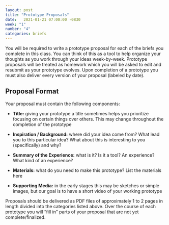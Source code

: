 ```yaml
---
layout: post
title: "Prototype Proposals"
date:   2021-01-21 07:00:00 -0830
week: "1"
number: "4"
categories: briefs
---
```


You will be required to write a prototype proposal for each of the briefs you complete in this class. You can think of this as a tool to help organize your thoughts as you work through your ideas week-by-week. Prototype proposals will be treated as homework which you will be asked to edit and resubmit as your prototype evolves. Upon completion of a prototype you must also deliver every version of your proposal (labeled by date).

## Proposal Format

Your proposal must contain the following components:

* **Title:** giving your prototype a title sometimes helps you prioritize focusing on certain things over others. This may change throughout the completion of the prototype

* **Inspiration / Background:** where did your idea come from? What lead you to this particular idea? What about this is interesting to you (specifically) and why?

* **Summary of the Experience:** what is it? Is it a tool? An experience? What kind of an experience?

* **Materials:** what do you need to make this prototype? List the materials here

* **Supporting Media:** in the early stages this may be sketches or simple images, but our goal is to have a short video of your working prototype


Proposals should be delivered as PDF files of approximately 1 to 2 pages in length divided into the categories listed above. Over the course of each prototype you will “fill in” parts of your proposal that are not yet complete/finalized.
